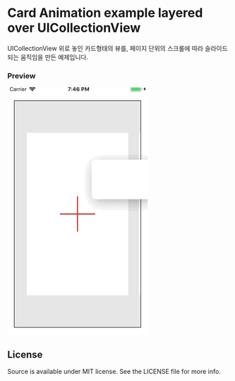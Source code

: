 # Card Animation example layered over UICollectionView

UICollectionView 위로 놓인 카드형태의 뷰를, 페이지 단위의 스크롤에 따라 슬라이드 되는 움직임을 만든 예제입니다.

### Preview
![preview](overlay-card.gif)


License
---
Source is available under MIT license. See the LICENSE file for more info.
